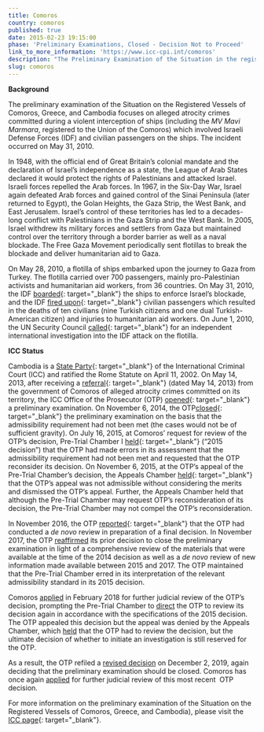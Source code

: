 ```yaml
---
title: Comoros
country: comoros
published: true
date: 2015-02-23 19:15:00
phase: 'Preliminary Examinations, Closed - Decision Not to Proceed'
link_to_more_information: 'https://www.icc-cpi.int/comoros'
description: "The Preliminary Examination of the Situation in the registered vessels of Comoros, Greece, and Cambodia focuses on alleged atrocity crimes committed during a violent interception of the ships which involved Israeli Defense Forces (IDF) and civilian passengers on the ships. The violent interception of the ships occurred on May 31, 2010.\_\nOn November 6, 2014, the OTP closed the preliminary examination. However, on July 16, 2015, Pre-Trial Chamber I requested that the OTP reconsider her decision. On November 6, 2015, the Appeals Chamber dismissed the OTP's appeal. \nOn December 2, 2019, the OTP decided (after multiple reviews and appeals) again to close the preliminary examination. Comoros once again applied for judicial review of that decision."
slug: comoros
---
```


**Background**

The preliminary examination of the Situation on the Registered Vessels of Comoros, Greece, and Cambodia focuses on alleged atrocity crimes committed during a violent interception of ships (including the *MV Mavi Marmara*, registered to the Union of the Comoros) which involved Israeli Defense Forces (IDF) and civilian passengers on the ships. The incident occurred on May 31, 2010.

In 1948, with the official end of Great Britain’s colonial mandate and the declaration of Israel’s independence as a state, the League of Arab States declared it would protect the rights of Palestinians and attacked Israel. Israeli forces repelled the Arab forces. In 1967, in the Six-Day War, Israel again defeated Arab forces and gained control of the Sinai Peninsula (later returned to Egypt), the Golan Heights, the Gaza Strip, the West Bank, and East Jerusalem. Israel’s control of these territories has led to a decades-long conflict with Palestinians in the Gaza Strip and the West Bank. In 2005, Israel withdrew its military forces and settlers from Gaza but maintained control over the territory through a border barrier as well as a naval blockade. The Free Gaza Movement periodically sent flotillas to break the blockade and deliver humanitarian aid to Gaza.

On May 28, 2010, a flotilla of ships embarked upon the journey to Gaza from Turkey. The flotilla carried over 700 passengers, mainly pro-Palestinian activists and humanitarian aid workers, from 36 countries. On May 31, 2010, the IDF [boarded](https://www.theguardian.com/world/2010/may/31/israel-kills-activists-flotilla-gaza){: target="_blank"} the ships to enforce Israel’s blockade, and the IDF [fired upon](https://www.theguardian.com/world/2010/may/31/israeli-attacks-gaza-flotilla-activists){: target="_blank"} civilian passengers which resulted in the deaths of ten civilians (nine Turkish citizens and one dual Turkish-American citizen) and injuries to humanitarian aid workers. On June 1, 2010, the UN Security Council [called](https://www.theguardian.com/world/2010/jun/01/un-condemns-israel-assault-gaza-flotilla){: target="_blank"} for an independent international investigation into the IDF attack on the flotilla.

**ICC Status**

Cambodia is a [State Party](https://asp.icc-cpi.int/en_menus/asp/states%20parties/asian%20states/Pages/cambodia.aspx){: target="_blank"} of the International Criminal Court (ICC) and ratified the Rome Statute on April 11, 2002. On May 14, 2013, after receiving a [referral](https://www.icc-cpi.int/iccdocs/otp/Referral-from-Comoros.pdf){: target="_blank"} (dated May 14, 2013) from the government of Comoros of alleged atrocity crimes committed on its territory, the ICC Office of the Prosecutor (OTP) [opened](https://www.icc-cpi.int/Pages/item.aspx?name=otp-statement-14-05-2013){: target="_blank"} a preliminary examination. On November 6, 2014, the OTP[closed](https://www.icc-cpi.int/Pages/item.aspx?name=otp-statement-06-11-2014){: target="_blank"} the preliminary examination on the basis that the admissibility requirement had not been met (the cases would not be of sufficient gravity). On July 16, 2015, at Comoros’ request for review of the OTP’s decision, Pre-Trial Chamber I [held](https://www.icc-cpi.int/CourtRecords/CR2015_13139.PDF){: target="_blank"} (“2015 decision”) that the OTP had made errors in its assessment that the admissibility requirement had not been met and requested that the OTP reconsider its decision. On November 6, 2015, at the OTP’s appeal of the Pre-Trial Chamber’s decision, the Appeals Chamber [held](https://www.icc-cpi.int/CourtRecords/CR2015_20965.PDF){: target="_blank"} that the OTP’s appeal was not admissible without considering the merits and dismissed the OTP’s appeal. Further, the Appeals Chamber held that although the Pre-Trial Chamber may request OTP’s reconsideration of its decision, the Pre-Trial Chamber may not compel the OTP’s reconsideration.

In November 2016, the OTP [reported](https://www.icc-cpi.int/iccdocs/otp/161114-otp-rep-PE_ENG.pdf){: target="_blank"} that the OTP had conducted a *de novo* review in preparation of a final decision. In November 2017, the OTP [reaffirmed](https://www.icc-cpi.int/Pages/item.aspx?name=171130_OTP_Comoros) its prior decision to close the preliminary examination in light of a comprehensive review of the materials that were available at the time of the 2014 decision as well as a *de novo* review of new information made available between 2015 and 2017. The OTP maintained that the Pre-Trial Chamber erred in its interpretation of the relevant admissibility standard in its 2015 decision.

Comoros [applied](https://www.icc-cpi.int/Pages/record.aspx?docNo=ICC-01/13-58-Red) in February 2018 for further judicial review of the OTP’s decision, prompting the Pre-Trial Chamber to [direct](https://www.icc-cpi.int/Pages/record.aspx?docNo=ICC-01/13-68) the OTP to review its decision again in accordance with the specifications of the 2015 decision. The OTP appealed this decision but the appeal was denied by the Appeals Chamber, which [held](https://www.icc-cpi.int/Pages/item.aspx?name=pr1477) that the OTP had to review the decision, but the ultimate decision of whether to initiate an investigation is still reserved for the OTP.

As a result, the OTP refiled a [revised decision](https://www.icc-cpi.int/Pages/record.aspx?docNo=ICC-01/13-99) on December 2, 2019, again deciding that the preliminary examination should be closed. Comoros has once again [applied](https://www.icc-cpi.int/Pages/record.aspx?docNo=ICC-01/13-100) for further judicial review of this most recent&nbsp; OTP decision.

For more information on the preliminary examination of the Situation on the Registered Vessels of Comoros, Greece, and Cambodia), please visit the [ICC page](https://www.icc-cpi.int/comoros){: target="_blank"}.